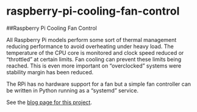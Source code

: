 # raspberry-pi-cooling-fan-control

##Raspberry Pi Cooling Fan Control

All Raspberry Pi models perform some sort of thermal management reducing performance to avoid overheating under heavy load. The temperature of the CPU core is monitored and clock speed reduced or “throttled” at certain limits. Fan cooling can prevent these limits being reached. This is even more important on “overclocked” systems were stability margin has been reduced. 

The RPi has no hardware support for a fan but a simple fan controller can be written in Python running as a “systemd” service.

See the [blog page for this project](https://hobbylad.wordpress.com/2021/07/24/raspberry-pi-cooling-fan-control/). 

